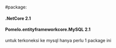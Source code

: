 #package:
#### .NetCore 2.1
#### Pomelo.entityframeworkcore.MySQL 2.1
untuk terkoneksi ke mysql hanya perlu 1 package ini
